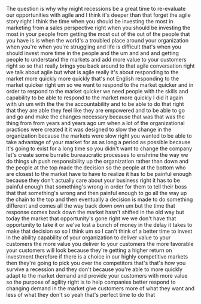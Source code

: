 The question is why why might recessions be a great time to re-evaluate our opportunities with agile and I think it's deeper than that forget the agile story right I think the time when you should be investing the most in marketing from a sales perspective right when you should be investing the most in your people from getting the most out of the out of the people that you have is is when the world's a troubled place around your organization when you're when you're struggling and life is difficult that's when you should invest more time in the people and the um and and and getting people to understand the markets and add more value to your customers right so so that really brings you back around to that agile conversation right we talk about agile but what is agile really it's about responding to the market more quickly more quickly that's not English responding to the market quicker right um so we want to respond to the market quicker and in order to respond to the market quicker we need people with the skills and capability to be able to respond to the market more quickly I did it again with uh um with the the the accountability and to be able to do that right that they are able they feel like they are empowered and to be able to go and go and make the changes necessary because that was that was the thing from from years and years ago um when a lot of the organizational practices were created it it was designed to slow the change in the organization because the markets were slow right you wanted to be able to take advantage of your market for as as long a period as possible because it's going to exist for a long time so you didn't want to change the company let's create some burratic bureaucratic processes to enshrine the way we do things uh push responsibility up the organization rather than down and the people at the top made the decision so the people at the bottom who are closest to the market have to have to realize it has to be painful enough because they don't actually care about your business right it has to be painful enough that something's wrong in order for them to tell their boss that that something's wrong and then painful enough to go all the way up the chain to the top and then eventually a decision is made to do something different and comes all the way back down own um but the time that response comes back down the market hasn't shifted in the old way but today the market that opportunity's gone right we we don't have that opportunity to take it or we've lost a bunch of money in the delay it takes to make that decision so so I think um so I can't think of a better time to invest in the ability capability of your organization to deliver value to your customers the more value you deliver to your customers the more favorable your customers will look because they're getting a higher return on investment therefore if there is a choice in our highly competitive markets then they're going to pick you over the competitors that's that's how you survive a recession and they don't because you're able to more quickly adapt to the market demand and provide your customers with more value so the purpose of agility right is to help companies better respond to changing demand in the market give customers more of what they want and less of what they don't so yeah that's perfect time to do that